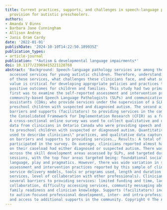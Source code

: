 ```yaml
---
title: Current practices, supports, and challenges in speech-language pathology service
  provision for autistic preschoolers.
authors:
- Amanda V Binns
- Barbara Jane Cunningham
- Allison Andres
- Janis Oram Cardy
date: '2022-01-01'
publishDate: '2024-10-10T14:22:50.189935Z'
publication_types:
- article-journal
publication: '*Autism & developmental language impairments*'
doi: 10.1177/23969415221120768
abstract: 'Background: Speech-language pathology services are among the most frequently
  accessed services for young autistic children. Therefore, understanding the nature
  of these services, what challenges these clinicians face, and what supports they
  value is critical for developing appropriate policies and practices that can maximize
  positive outcomes for children and families. This study had two primary aims. The
  first was to examine the self-reported assessment and intervention practices of
  community-based Speech Language Pathologists (SLPs) and communicative disorders
  assistants (CDAs; who provide services under the supervision of a SLP) in supporting
  preschool children with suspected and diagnosed autism. The second aim was to identify
  barriers and supports (facilitators) to providing services in the community using
  the Consolidated Framework for Implementation Research (CFIR) as a framework., Methods:
  A cross-sectional online survey was used to collect qualitative and quantitative
  data from clinicians in Ontario Canada who were providing speech and language services
  to preschool children with suspected or diagnosed autism. Quantitative data were
  used to describe clinicians\" practices, and qualitative data captured their perspectives
  on barriers and supports to providing services., Results: A total of 258 clinicians
  participated in the survey. On average, clinicians reported almost half of the preschoolers
  on their caseload had either diagnosed or suspected autism. There was consistency
  across the skill development areas assessed by SLPs, and targeted during therapy
  sessions, with the top four areas targeted being: foundational social communication,
  language, play and pragmatics. However, there was wide variation in speech and language
  assessment and intervention practices reported by this sample of clinicians (i.e.,
  service delivery models, tools or programs used, length and duration of therapy
  services, level of collaboration with other professionals). Clinicians identified
  several barriers to providing services: limited funding and time, lack of inter-professional
  collaboration, difficulty accessing services, community messaging about autism services,
  family readiness and clinician knowledge. Supports (facilitators) included: access
  to autism-focused professional development, inter- and intra-professional collaboration,
  and access to additional supports in the community. Copyright © The Author(s) 2022.'
---
```

